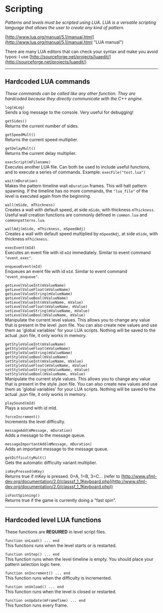 # Scripting #

*Patterns and levels must be scripted using LUA. LUA is a versatile scripting language that allows the user to create any kind of pattern.*

[http://www.lua.org/manual/5.1/manual.html](http://www.lua.org/manual/5.1/manual.html "LUA manual")

There are many LUA editors that can check your syntax and make you avoid typos: I use [http://sourceforge.net/projects/luaedit/](http://sourceforge.net/projects/luaedit/)

----------

## Hardcoded LUA commands ##

*These commands can be called like any other function. They are hardcoded because they directly communicate with the C++ engine.*

`log(mLog)` </br>
Sends a log message to the console. Very useful for debugging!

`getSides()` </br>
Returns the current number of sides.

`getSpeedMult()` </br>
Returns the current speed multiplier.

`getDelayMult()` </br>
Returns the current delay multiplier.

`execScript(mFilename)` </br>
Executes another LUA file. Can both be used to include useful functions, and to execute a series of commands.
Example: `execFile("test.lua")`

`wait(mDuration)` </br>
Makes the pattern timeline wait `mDuration` frames. This will halt pattern spawning. If the timeline has no more commands, the `"lua_file"` of the level is executed again from the beginning.

`wall(mSide, mThickness)` </br>
Creates a wall with default speed, at side `mSide`, with thickness `mThickness`. Useful wall creation functions are commonly defined in `common.lua` and `commonpatterns.lua`. 

`wallAdj(mSide, mThickness, mSpeedAdj)` </br>
Creates a wall with default speed multiplied by `mSpeedAdj`, at side `mSide`, with thickness `mThickness`.

`execEvent(mId)` </br>
Executes an event file with id `mId` immediately. Similar to event command `"event_exec"`.

`enqueueEvent(mId)` </br>
Enqueues an event file with id `mId`. Similar to event command `"event_enqueue"`.

`getLevelValueInt(mValueName)` </br>
`getLevelValueFloat(mValueName)` </br> 
`getLevelValueString(mValueName)` </br> 
`getLevelValueBool(mValueName)` </br> 
`setLevelValueInt(mValueName, mValue)` </br>
`setLevelValueFloat(mValueName, mValue)`</br> 
`setLevelValueString(mValueName, mValue)` </br> 
`setLevelValueBool(mValueName, mValue)` </br> 
Manipulate the current level values. This allows you to change any value that is present in the level .json file. You can also create new values and use them as 'global variables' for your LUA scripts. Nothing will be saved to the actual .json file, it only works in memory.

`getStyleValueInt(mValueName)` </br>
`getStyleValueFloat(mValueName)` </br> 
`getStyleValueString(mValueName)` </br> 
`getStyleValueBool(mValueName)` </br> 
`setStyleValueInt(mValueName, mValue)` </br>
`setStyleValueFloat(mValueName, mValue)`</br> 
`setStyleValueString(mValueName, mValue)` </br> 
`setStyleValueBool(mValueName, mValue)` </br> 
Manipulate the current style values. This allows you to change any value that is present in the style .json file. You can also create new values and use them as 'global variables' for your LUA scripts. Nothing will be saved to the actual .json file, it only works in memory.

`playSound(mId)` </br>
Plays a sound with id mId.

`forceIncrement()` </br>
Increments the level difficulty.

`messageAdd(mMessage, mDuration)` </br>
Adds a message to the message queue.

`messageImportantAdd(mMessage, mDuration)` </br>
Adds an important message to the message queue.

`getDifficultyMult()` </br>
Gets the automatic difficulty variant multiplier.

`isKeyPressed(mKey)` </br>
Returns true if mKey is pressed. 0=A, 1=B, 3=C... (refer to [http://www.sfml-dev.org/documentation/2.0/classsf_1_1Keyboard.php](http://www.sfml-dev.org/documentation/2.0/classsf_1_1Keyboard.php))

`isFastSpinning()` </br>
Returns true if the game is currently doing a "fast spin".

----------

## Hardcoded level LUA functions ##

These functions are **REQUIRED** in level script files.

`function onLoad() ... end` </br>
This functions runs when the level starts or is restarted.

`function onStep() ... end` </br>
This function runs when the level timeline is empty. You should place your pattern selection logic here.

`function onIncrement() ... end` </br>
This function runs when the difficulty is incremented.

`function onUnload() ... end` </br>
This function runs when the level is closed or restarted.

`function onUpdate(mFrameTime) ... end` </br>
This function runs every frame.